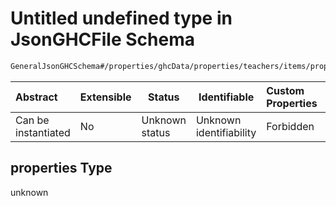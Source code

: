 # Untitled undefined type in JsonGHCFile Schema

```txt
GeneralJsonGHCSchema#/properties/ghcData/properties/teachers/items/properties/settings/items/properties/freePartTimes/properties/indistinctly/properties
```




| Abstract            | Extensible | Status         | Identifiable            | Custom Properties | Additional Properties | Access Restrictions | Defined In                                                         |
| :------------------ | ---------- | -------------- | ----------------------- | :---------------- | --------------------- | ------------------- | ------------------------------------------------------------------ |
| Can be instantiated | No         | Unknown status | Unknown identifiability | Forbidden         | Allowed               | none                | [ghc.schema.json\*](../out/ghc.schema.json "open original schema") |

## properties Type

unknown
